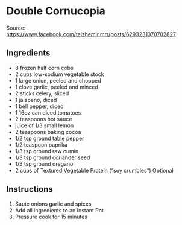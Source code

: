 # Double Cornucopia

Source: https://www.facebook.com/talzhemir.mrr/posts/6293231370702827

## Ingredients

* 8 frozen half corn cobs
* 2 cups low-sodium vegetable stock
* 1 large onion, peeled and chopped
* 1 clove garlic, peeled and minced
* 2 sticks celery, sliced
* 1 jalapeno, diced
* 1 bell pepper, diced
* 1 16oz can diced tomatoes
* 2 teaspoons hot sauce
* juice of 1/3 small lemon
* 2 teaspoons baking cocoa
* 1/2 tsp ground table pepper 
* 1/2 teaspoon paprika
* 1/3 tsp ground raw cumin
* 1/3 tsp ground coriander seed
* 1/3 tsp ground oregano
* 2 cups of Textured Vegetable Protein (“soy crumbles”) Optional

## Instructions

1. Saute onions garlic and spices
2. Add all ingredients to an Instant Pot
3. Pressure cook for 15 minutes
